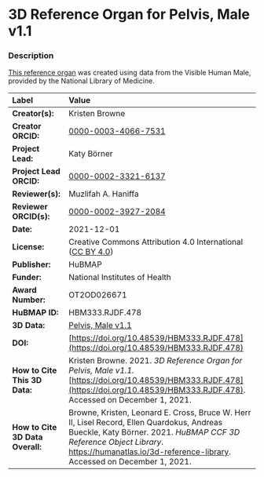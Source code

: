 # 3D Reference Organ for Pelvis, Male v1.1

### Description
[This reference organ](https://humanatlas.io/3d-reference-library) was created using data from the Visible Human Male, provided by the National Library of Medicine.

| Label | Value |
| :------------- |:-------------|
| **Creator(s):** | Kristen Browne |
| **Creator ORCID:** | [0000-0003-4066-7531](https://orcid.org/0000-0003-4066-7531) |
| **Project Lead:** | Katy B&ouml;rner |
| **Project Lead ORCID:** | [0000-0002-3321-6137](https://orcid.org/0000-0002-3321-6137) |
| **Reviewer(s):** | Muzlifah A. Haniffa | 
| **Reviewer ORCID(s):** |[0000-0002-3927-2084](https://doi.org/10.5072/0000-0002-3927-2084) |
| **Date:** | 2021-12-01 |
| **License:** | Creative Commons Attribution 4.0 International ([CC BY 4.0](https://creativecommons.org/licenses/by/4.0/)) |
| **Publisher:** | HuBMAP |
| **Funder:** | National Institutes of Health |
| **Award Number:** | OT2OD026671 |
| **HuBMAP ID:** | HBM333.RJDF.478 |
| **3D Data:** | [Pelvis, Male v1.1](https://cdn.humanatlas.io/hra-releases/v1.1/models/VH_M_Pelvis.glb) |
| **DOI:** | [https://doi.org/10.48539/HBM333.RJDF.478](https://doi.org/10.48539/HBM333.RJDF.478) |
| **How to Cite This 3D Data:** | Kristen Browne. 2021. *3D Reference Organ for Pelvis, Male v1.1.* [https://doi.org/10.48539/HBM333.RJDF.478](https://doi.org/10.48539/HBM333.RJDF.478). Accessed on December 1, 2021. |
| **How to Cite 3D Data Overall:** | Browne, Kristen, Leonard E. Cross, Bruce W. Herr II, Lisel Record, Ellen Quardokus, Andreas Bueckle, Katy B&ouml;rner. 2021. *HuBMAP CCF 3D Reference Object Library*. https://humanatlas.io/3d-reference-library. Accessed on December 1, 2021. |
